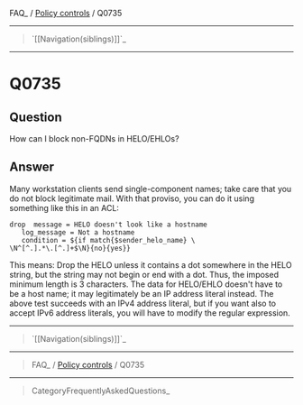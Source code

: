 FAQ\_ / [Policy controls](FAQ/Policy_controls) / Q0735

* * * * *

> \`[[Navigation(siblings)]]\`\_

* * * * *

Q0735
=====

Question
--------

How can I block non-FQDNs in HELO/EHLOs?

Answer
------

Many workstation clients send single-component names; take care that you
do not block legitimate mail. With that proviso, you can do it using
something like this in an ACL:

    drop  message = HELO doesn't look like a hostname
       log_message = Not a hostname
       condition = ${if match{$sender_helo_name} \
    \N^[^.].*\.[^.]+$\N}{no}{yes}}

This means: Drop the HELO unless it contains a dot somewhere in the HELO
string, but the string may not begin or end with a dot. Thus, the
imposed minimum length is 3 characters. The data for HELO/EHLO doesn't
have to be a host name; it may legitimately be an IP address literal
instead. The above test succeeds with an IPv4 address literal, but if
you want also to accept IPv6 address literals, you will have to modify
the regular expression.

* * * * *

> \`[[Navigation(siblings)]]\`\_

* * * * *

> FAQ\_ / [Policy controls](FAQ/Policy_controls) / Q0735

* * * * *

> CategoryFrequentlyAskedQuestions\_

